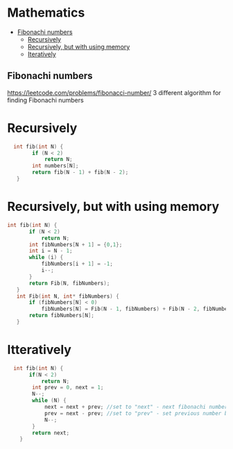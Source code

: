 # Mathematics
+ [Fibonachi numbers](#fibonacci-number)
  + [Recursively](#recursively)
  + [Recursively, but with using memory](#recursively-but-with-using-memory)
  + [Iteratively](#iteratively)

## Fibonachi numbers
https://leetcode.com/problems/fibonacci-number/
3 different algorithm for finding Fibonachi numbers

# Recursively
```C++ 
  int fib(int N) {
        if (N < 2)
            return N;
        int numbers[N];
        return fib(N - 1) + fib(N - 2);
   }
 ```
 
# Recursively, but with using memory
 ```C++ 
 int fib(int N) {
        if (N < 2)
            return N;
        int fibNumbers[N + 1] = {0,1};
        int i = N - 1; 
        while (i) {
            fibNumbers[i + 1] = -1;
            i--;
        }
        return Fib(N, fibNumbers);
    }
    int Fib(int N, int* fibNumbers) {
        if (fibNumbers[N] < 0)
            fibNumbers[N] = Fib(N - 1, fibNumbers) + Fib(N - 2, fibNumbers);
        return fibNumbers[N];
    }
```

# Itteratively
```C++ 
  int fib(int N) {
       if(N < 2)
           return N;
        int prev = 0, next = 1;
        N--;
        while (N) {
            next = next + prev; //set to "next" - next fibonachi number
            prev = next - prev; //set to "prev" - set previous number before new "next", but next number after "prev"
            N--;
        }
        return next;
    }
```
